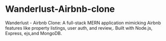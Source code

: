 # Wanderlust-Airbnb-clone
Wanderlust - Airbnb Clone: A full-stack MERN application mimicking Airbnb features like property listings, user auth, and review,. Built with  Node.js, Express, ejs,and MongoDB.
